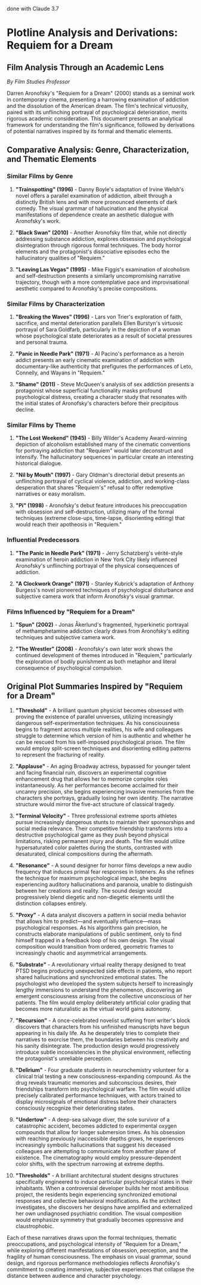done with Claude 3.7

# Plotline Analysis and Derivations: Requiem for a Dream

## Film Analysis Through an Academic Lens
*By Film Studies Professor*

Darren Aronofsky's "Requiem for a Dream" (2000) stands as a seminal work in contemporary cinema, presenting a harrowing examination of addiction and the dissolution of the American dream. The film's technical virtuosity, paired with its unflinching portrayal of psychological deterioration, merits rigorous academic consideration. This document presents an analytical framework for understanding the film's significance, followed by derivations of potential narratives inspired by its formal and thematic elements.

## Comparative Analysis: Genre, Characterization, and Thematic Elements

### Similar Films by Genre
1. **"Trainspotting" (1996)** - Danny Boyle's adaptation of Irvine Welsh's novel offers a parallel examination of addiction, albeit through a distinctly British lens and with more pronounced elements of dark comedy. The visual grammar of hallucination and the physical manifestations of dependence create an aesthetic dialogue with Aronofsky's work.

2. **"Black Swan" (2010)** - Another Aronofsky film that, while not directly addressing substance addiction, explores obsession and psychological disintegration through rigorous formal techniques. The body horror elements and the protagonist's dissociative episodes echo the hallucinatory qualities of "Requiem."

3. **"Leaving Las Vegas" (1995)** - Mike Figgis's examination of alcoholism and self-destruction presents a similarly uncompromising narrative trajectory, though with a more contemplative pace and improvisational aesthetic compared to Aronofsky's precise compositions.

### Similar Films by Characterization
1. **"Breaking the Waves" (1996)** - Lars von Trier's exploration of faith, sacrifice, and mental deterioration parallels Ellen Burstyn's virtuosic portrayal of Sara Goldfarb, particularly in the depiction of a woman whose psychological state deteriorates as a result of societal pressures and personal trauma.

2. **"Panic in Needle Park" (1971)** - Al Pacino's performance as a heroin addict presents an early cinematic examination of addiction with documentary-like authenticity that prefigures the performances of Leto, Connelly, and Wayans in "Requiem."

3. **"Shame" (2011)** - Steve McQueen's analysis of sex addiction presents a protagonist whose superficial functionality masks profound psychological distress, creating a character study that resonates with the initial states of Aronofsky's characters before their precipitous decline.

### Similar Films by Theme
1. **"The Lost Weekend" (1945)** - Billy Wilder's Academy Award-winning depiction of alcoholism established many of the cinematic conventions for portraying addiction that "Requiem" would later deconstruct and intensify. The hallucinatory sequences in particular create an interesting historical dialogue.

2. **"Nil by Mouth" (1997)** - Gary Oldman's directorial debut presents an unflinching portrayal of cyclical violence, addiction, and working-class desperation that shares "Requiem's" refusal to offer redemptive narratives or easy moralism.

3. **"Pi" (1998)** - Aronofsky's debut feature introduces his preoccupation with obsession and self-destruction, utilizing many of the formal techniques (extreme close-ups, time-lapse, disorienting editing) that would reach their apotheosis in "Requiem."

### Influential Predecessors
1. **"The Panic in Needle Park" (1971)** - Jerry Schatzberg's vérité-style examination of heroin addiction in New York City likely influenced Aronofsky's unflinching portrayal of the physical consequences of addiction.

2. **"A Clockwork Orange" (1971)** - Stanley Kubrick's adaptation of Anthony Burgess's novel pioneered techniques of psychological disturbance and subjective camera work that inform Aronofsky's visual grammar.

### Films Influenced by "Requiem for a Dream"
1. **"Spun" (2002)** - Jonas Åkerlund's fragmented, hyperkinetic portrayal of methamphetamine addiction clearly draws from Aronofsky's editing techniques and subjective camera work.

2. **"The Wrestler" (2008)** - Aronofsky's own later work shows the continued development of themes introduced in "Requiem," particularly the exploration of bodily punishment as both metaphor and literal consequence of psychological compulsion.

## Original Plot Summaries Inspired by "Requiem for a Dream"

1. **"Threshold"** - A brilliant quantum physicist becomes obsessed with proving the existence of parallel universes, utilizing increasingly dangerous self-experimentation techniques. As his consciousness begins to fragment across multiple realities, his wife and colleagues struggle to determine which version of him is authentic and whether he can be rescued from his self-imposed psychological prison. The film would employ split-screen techniques and disorienting editing patterns to represent the fracturing of reality.

2. **"Applause"** - An aging Broadway actress, bypassed for younger talent and facing financial ruin, discovers an experimental cognitive enhancement drug that allows her to memorize complex roles instantaneously. As her performances become acclaimed for their uncanny precision, she begins experiencing invasive memories from the characters she portrays, gradually losing her own identity. The narrative structure would mirror the five-act structure of classical tragedy.

3. **"Terminal Velocity"** - Three professional extreme sports athletes pursue increasingly dangerous stunts to maintain their sponsorships and social media relevance. Their competitive friendship transforms into a destructive psychological game as they push beyond physical limitations, risking permanent injury and death. The film would utilize hypersaturated color palettes during the stunts, contrasted with desaturated, clinical compositions during the aftermath.

4. **"Resonance"** - A sound designer for horror films develops a new audio frequency that induces primal fear responses in listeners. As she refines the technique for maximum psychological impact, she begins experiencing auditory hallucinations and paranoia, unable to distinguish between her creations and reality. The sound design would progressively blend diegetic and non-diegetic elements until the distinction collapses entirely.

5. **"Proxy"** - A data analyst discovers a pattern in social media behavior that allows him to predict—and eventually influence—mass psychological responses. As his algorithms gain precision, he constructs elaborate manipulations of public sentiment, only to find himself trapped in a feedback loop of his own design. The visual composition would transition from ordered, geometric frames to increasingly chaotic and asymmetrical arrangements.

6. **"Substrate"** - A revolutionary virtual reality therapy designed to treat PTSD begins producing unexpected side effects in patients, who report shared hallucinations and synchronized emotional states. The psychologist who developed the system subjects herself to increasingly lengthy immersions to understand the phenomenon, discovering an emergent consciousness arising from the collective unconscious of her patients. The film would employ deliberately artificial color grading that becomes more naturalistic as the virtual world gains autonomy.

7. **"Recursion"** - A once-celebrated novelist suffering from writer's block discovers that characters from his unfinished manuscripts have begun appearing in his daily life. As he desperately tries to complete their narratives to exorcise them, the boundaries between his creativity and his sanity disintegrate. The production design would progressively introduce subtle inconsistencies in the physical environment, reflecting the protagonist's unreliable perception.

8. **"Delirium"** - Four graduate students in neurochemistry volunteer for a clinical trial testing a new consciousness-expanding compound. As the drug reveals traumatic memories and subconscious desires, their friendships transform into psychological warfare. The film would utilize precisely calibrated performance techniques, with actors trained to display microsignals of emotional distress before their characters consciously recognize their deteriorating states.

9. **"Undertow"** - A deep-sea salvage diver, the sole survivor of a catastrophic accident, becomes addicted to experimental oxygen compounds that allow for longer submersion times. As his obsession with reaching previously inaccessible depths grows, he experiences increasingly symbolic hallucinations that suggest his deceased colleagues are attempting to communicate from another plane of existence. The cinematography would employ pressure-dependent color shifts, with the spectrum narrowing at extreme depths.

10. **"Thresholds"** - A brilliant architectural student designs structures specifically engineered to induce particular psychological states in their inhabitants. When a controversial developer builds her most ambitious project, the residents begin experiencing synchronized emotional responses and collective behavioral modifications. As the architect investigates, she discovers her designs have amplified and externalized her own undiagnosed psychiatric condition. The visual composition would emphasize symmetry that gradually becomes oppressive and claustrophobic.

Each of these narratives draws upon the formal techniques, thematic preoccupations, and psychological intensity of "Requiem for a Dream," while exploring different manifestations of obsession, perception, and the fragility of human consciousness. The emphasis on visual grammar, sound design, and rigorous performance methodologies reflects Aronofsky's commitment to creating immersive, subjective experiences that collapse the distance between audience and character psychology.
